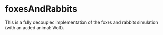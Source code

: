 # foxesAndRabbits
This is a fully decoupled implementation of the foxes and rabbits simulation (with an added animal: Wolf).
